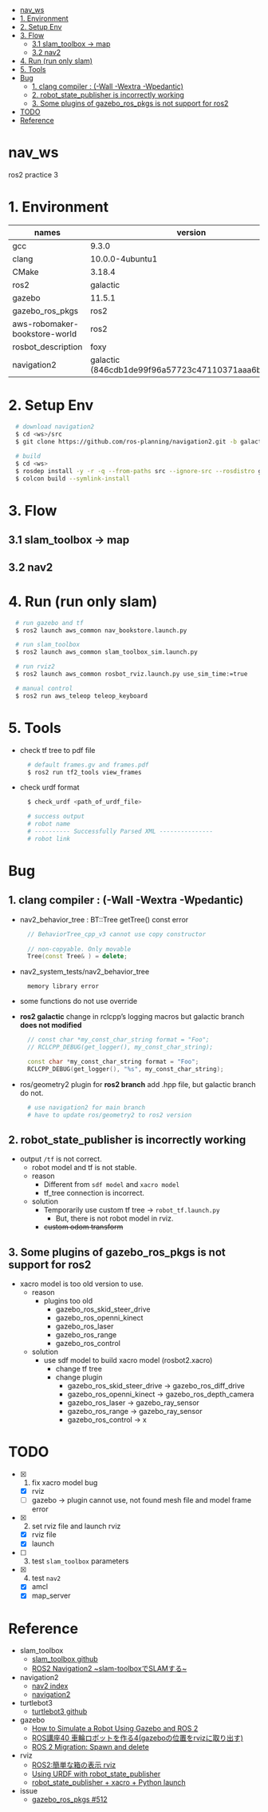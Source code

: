 <!-- TOC -->

- [nav_ws](#nav_ws)
- [1. Environment](#1-environment)
- [2. Setup Env](#2-setup-env)
- [3. Flow](#3-flow)
  - [3.1 slam_toolbox -> map](#31-slam_toolbox---map)
  - [3.2 nav2](#32-nav2)
- [4. Run (run only slam)](#4-run-run-only-slam)
- [5. Tools](#5-tools)
- [Bug](#bug)
  - [1. clang compiler : (-Wall -Wextra -Wpedantic)](#1-clang-compiler---wall--wextra--wpedantic)
  - [2. robot_state_publisher is incorrectly working](#2-robot_state_publisher-is-incorrectly-working)
  - [3. Some plugins of gazebo_ros_pkgs is not support for ros2](#3-some-plugins-of-gazebo_ros_pkgs-is-not-support-for-ros2)
- [TODO](#todo)
- [Reference](#reference)

<!-- /TOC -->

# nav_ws
ros2 practice 3

# 1. Environment

| names                         | version           |
| ---                           | ---               |
| gcc                           | 9.3.0             |
| clang                         | 10.0.0-4ubuntu1   |
| CMake                         | 3.18.4            |
| ros2                          | galactic          |
| gazebo                        | 11.5.1            |
| gazebo_ros_pkgs               | ros2              |
| aws-robomaker-bookstore-world | ros2              |
| rosbot_description            | foxy              |
| navigation2                   | galactic (846cdb1de99f96a57723c47110371aaa6b6d50fa)          |

# 2. Setup Env

```bash
  # download navigation2
  $ cd <ws>/src
  $ git clone https://github.com/ros-planning/navigation2.git -b galactic
  
  # build
  $ cd <ws>
  $ rosdep install -y -r -q --from-paths src --ignore-src --rosdistro galactic
  $ colcon build --symlink-install
```

# 3. Flow 
## 3.1 slam_toolbox -> map
## 3.2 nav2

# 4. Run (run only slam)
```bash
  # run gazebo and tf 
  $ ros2 launch aws_common nav_bookstore.launch.py

  # run slam_toolbox
  $ ros2 launch aws_common slam_toolbox_sim.launch.py

  # run rviz2
  $ ros2 launch aws_common rosbot_rviz.launch.py use_sim_time:=true

  # manual control
  $ ros2 run aws_teleop teleop_keyboard
```

# 5. Tools
* check tf tree to pdf file
  ```bash
    # default frames.gv and frames.pdf
    $ ros2 run tf2_tools view_frames
  ```
* check urdf format
  ```bash
    $ check_urdf <path_of_urdf_file>

    # success output
    # robot name
    # ---------- Successfully Parsed XML ---------------
    # robot link
  ```
    
# Bug 
## 1. clang compiler : (-Wall -Wextra -Wpedantic)
  * nav2_behavior_tree : BT::Tree getTree() const error
    ```c++
      // BehaviorTree_cpp_v3 cannot use copy constructor
      
      // non-copyable. Only movable
      Tree(const Tree& ) = delete;
    ```
      
  * nav2_system_tests/nav2_behavior_tree 
    ```text
      memory library error
    ```
    
  * some functions do not use override
  
  * __ros2 galactic__ change in rclcpp’s logging macros but galactic branch __does not modified__
    ```c++
      // const char *my_const_char_string format = "Foo";
      // RCLCPP_DEBUG(get_logger(), my_const_char_string);

      const char *my_const_char_string format = "Foo";
      RCLCPP_DEBUG(get_logger(), "%s", my_const_char_string);
    ```
  * ros/geometry2 plugin for __ros2 branch__ add .hpp file, but galactic branch do not.
    ```bash
      # use navigation2 for main branch
      # have to update ros/geometry2 to ros2 version
    ```
    
## 2. robot_state_publisher is incorrectly working
* output `/tf` is not correct.
  * robot model and tf is not stable.
  * reason
    * Different from `sdf model` and `xacro model`
    * tf_tree connection is incorrect.
  * solution
    * Temporarily use custom tf tree -> `robot_tf.launch.py`
      * But, there is not robot model in rviz.
    * ~~custom odom transform~~

## 3. Some plugins of gazebo_ros_pkgs is not support for ros2
* xacro model is too old version to use.
  * reason
    * plugins too old
      * gazebo_ros_skid_steer_drive
      * gazebo_ros_openni_kinect
      * gazebo_ros_laser
      * gazebo_ros_range
      * gazebo_ros_control
  * solution
    * use sdf model to build xacro model (rosbot2.xacro)
      * change tf tree
      * change plugin 
        * gazebo_ros_skid_steer_drive -> gazebo_ros_diff_drive
        * gazebo_ros_openni_kinect -> gazebo_ros_depth_camera
        * gazebo_ros_laser -> gazebo_ray_sensor
        * gazebo_ros_range -> gazebo_ray_sensor
        * gazebo_ros_control -> x

# TODO
* [x] 1. fix xacro model bug
  * [x] rviz
  * [ ] gazebo -> plugin cannot use, not found mesh file and model frame error
* [x] 2. set rviz file and launch rviz
  * [x] rviz file
  * [x] launch
* [ ] 3. test `slam_toolbox` parameters
* [x] 4. test `nav2`
  * [x] amcl
  * [x] map_server

# Reference 
* slam_toolbox
  * [slam_toolbox github](https://github.com/SteveMacenski/slam_toolbox)
  * [ROS2 Navigation2 \~slam-toolboxでSLAMする\~](https://qiita.com/porizou1/items/152ad3829e84a9ba0355)
* navigation2
  * [nav2 index](https://navigation.ros.org/index.html)
  * [navigation2](https://github.com/ros-planning/navigation2)
* turtlebot3
  * [turtlebot3 github](https://github.com/ROBOTIS-GIT/turtlebot3)
* gazebo
  * [How to Simulate a Robot Using Gazebo and ROS 2](https://automaticaddison.com/how-to-simulate-a-robot-using-gazebo-and-ros-2/)
  * [ROS講座40 車輪ロボットを作る4(gazeboの位置をrvizに取り出す)](https://qiita.com/srs/items/5848c6b05e5f8a0827f9)
  * [ROS 2 Migration: Spawn and delete](https://github.com/ros-simulation/gazebo_ros_pkgs/wiki/ROS-2-Migration:-Spawn-and-delete)
* rviz
  * [ROS2:簡単な箱の表示 rviz ](https://memodays.jp/400/)
  * [Using URDF with robot_state_publisher](https://docs.ros.org/en/galactic/Tutorials/URDF/Using-URDF-with-Robot-State-Publisher.html)
  * [robot_state_publisher + xacro + Python launch](https://answers.ros.org/question/361623/ros2-robot_state_publisher-xacro-python-launch/)
* issue
  * [gazebo_ros_pkgs #512](https://github.com/ros-simulation/gazebo_ros_pkgs/issues/512)